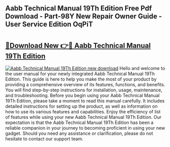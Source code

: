 ## Aabb Technical Manual 19Th Edition Free Pdf Download - Part-98Y New Repair Owner Guide - User Service Edition OqPiT

# <h2><a href="http://bc20022.oget.top/?id=Aabb+Technical+Manual+19Th+Edition">🔗Download New 👉🔴 Aabb Technical Manual 19Th Edition</a></h2>

[![Aabb Technical Manual 19Th Edition new download](https://i.imgur.com/5g1atiW.png)](http://bc20022.oget.top/?id=Aabb+Technical+Manual+19Th+Edition)
Hello and welcome to the user manual for your newly integrated Aabb Technical Manual 19Th Edition. This guide is here to help you make the most of your product by providing a comprehensive overview of its features, functions, and benefits. You will find step-by-step instructions for installation, usage, maintenance, and troubleshooting. Before you begin using your Aabb Technical Manual 19Th Edition, please take a moment to read this manual carefully. It includes detailed instructions for setting up the product, as well as information on how to use its various features and capabilities. Enjoy the efficiency of list of features while using your new Aabb Technical Manual 19Th Edition. Our expectation is that the Aabb Technical Manual 19Th Edition has been a reliable companion in your journey to becoming proficient in using your new gadget. Should you need any assistance or clarification, please do not hesitate to contact our support team.

